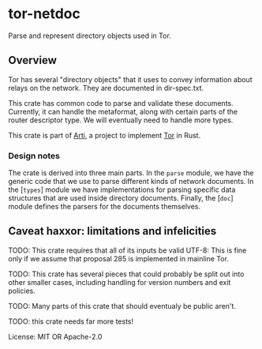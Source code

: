 # tor-netdoc

Parse and represent directory objects used in Tor.

## Overview

Tor has several "directory objects" that it uses to convey
information about relays on the network. They are documented in
dir-spec.txt.

This crate has common code to parse and validate these documents.
Currently, it can handle the metaformat, along with certain parts
of the router descriptor type. We will eventually need to handle
more types.

This crate is part of
[Arti](https://gitlab.torproject.org/tpo/core/arti/), a project to
implement [Tor](https://www.torproject.org/) in Rust.

### Design notes

The crate is derived into three main parts.  In the `parse`
module, we have the generic code that we use to parse different
kinds of network documents.  In the [`types`] module we have
implementations for parsing specific data structures that are used
inside directory documents.  Finally, the [`doc`] module defines
the parsers for the documents themselves.

## Caveat haxxor: limitations and infelicities

TODO: This crate requires that all of its inputs be valid UTF-8:
This is fine only if we assume that proposal 285 is implemented in
mainline Tor.

TODO: This crate has several pieces that could probably be split out
into other smaller cases, including handling for version numbers
and exit policies.

TODO: Many parts of this crate that should eventualy be public
aren't.

TODO: this crate needs far more tests!

License: MIT OR Apache-2.0
